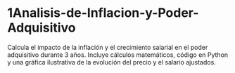 # 1Analisis-de-Inflacion-y-Poder-Adquisitivo
Calcula el impacto de la inflación y el crecimiento salarial en el poder adquisitivo durante 3 años. Incluye cálculos matemáticos, código en Python y una gráfica ilustrativa de la evolución del precio y el salario ajustados.
